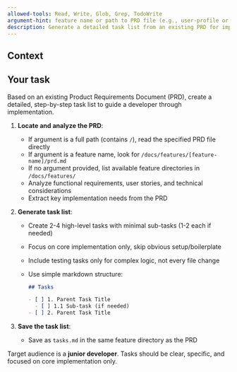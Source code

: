 ```yaml
---
allowed-tools: Read, Write, Glob, Grep, TodoWrite
argument-hint: feature name or path to PRD file (e.g., user-profile or /docs/features/user-profile/prd.md)
description: Generate a detailed task list from an existing PRD for implementation
---
```


## Context

<!-- Check current directory and available feature directories -->

## Your task

Based on an existing Product Requirements Document (PRD), create a detailed, step-by-step task list to guide a developer through implementation.

1. **Locate and analyze the PRD**:

   - If argument is a full path (contains `/`), read the specified PRD file directly
   - If argument is a feature name, look for `/docs/features/[feature-name]/prd.md`
   - If no argument provided, list available feature directories in `/docs/features/`
   - Analyze functional requirements, user stories, and technical considerations
   - Extract key implementation needs from the PRD

2. **Generate task list**:

   - Create 2-4 high-level tasks with minimal sub-tasks (1-2 each if needed)
   - Focus on core implementation only, skip obvious setup/boilerplate
   - Include testing tasks only for complex logic, not every file change
   - Use simple markdown structure:

     ```markdown
     ## Tasks

     - [ ] 1. Parent Task Title
       - [ ] 1.1 Sub-task (if needed)
     - [ ] 2. Parent Task Title
     ```

3. **Save the task list**:
   - Save as `tasks.md` in the same feature directory as the PRD

Target audience is a **junior developer**. Tasks should be clear, specific, and focused on core implementation only.
